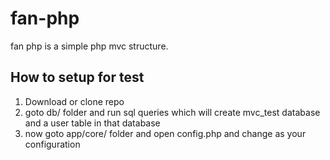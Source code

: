 # fan-php
fan php is a simple php mvc structure.

## How to setup for test
1. Download or clone repo
2. goto db/ folder and run sql queries which will create mvc_test database and a user table in that database
3. now goto app/core/ folder and open config.php and change as your configuration
